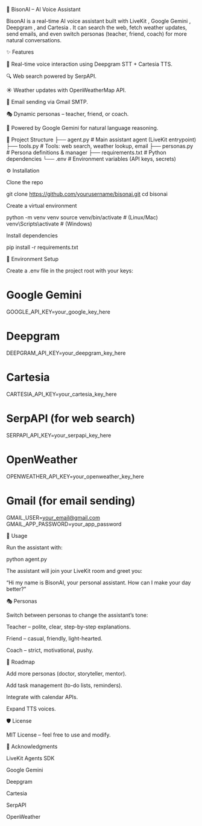 🦬 BisonAI – AI Voice Assistant

BisonAI is a real-time AI voice assistant built with LiveKit
, Google Gemini
, Deepgram
, and Cartesia
.
It can search the web, fetch weather updates, send emails, and even switch personas (teacher, friend, coach) for more natural conversations.

✨ Features

🎤 Real-time voice interaction using Deepgram STT + Cartesia TTS.

🔍 Web search powered by SerpAPI.

☀️ Weather updates with OpenWeatherMap API.

📧 Email sending via Gmail SMTP.

🎭 Dynamic personas – teacher, friend, or coach.

🤖 Powered by Google Gemini for natural language reasoning.

📂 Project Structure
├── agent.py         # Main assistant agent (LiveKit entrypoint)
├── tools.py         # Tools: web search, weather lookup, email
├── personas.py      # Persona definitions & manager
├── requirements.txt # Python dependencies
└── .env             # Environment variables (API keys, secrets)

⚙️ Installation

Clone the repo

git clone https://github.com/yourusername/bisonai.git
cd bisonai


Create a virtual environment

python -m venv venv
source venv/bin/activate   # (Linux/Mac)
venv\Scripts\activate      # (Windows)


Install dependencies

pip install -r requirements.txt

🔑 Environment Setup

Create a .env file in the project root with your keys:

# Google Gemini
GOOGLE_API_KEY=your_google_key_here

# Deepgram
DEEPGRAM_API_KEY=your_deepgram_key_here

# Cartesia
CARTESIA_API_KEY=your_cartesia_key_here

# SerpAPI (for web search)
SERPAPI_API_KEY=your_serpapi_key_here

# OpenWeather
OPENWEATHER_API_KEY=your_openweather_key_here

# Gmail (for email sending)
GMAIL_USER=your_email@gmail.com
GMAIL_APP_PASSWORD=your_app_password

🚀 Usage

Run the assistant with:

python agent.py


The assistant will join your LiveKit room and greet you:

“Hi my name is BisonAI, your personal assistant. How can I make your day better?”

🎭 Personas

Switch between personas to change the assistant’s tone:

Teacher – polite, clear, step-by-step explanations.

Friend – casual, friendly, light-hearted.

Coach – strict, motivational, pushy.

📌 Roadmap

 Add more personas (doctor, storyteller, mentor).

 Add task management (to-do lists, reminders).

 Integrate with calendar APIs.

 Expand TTS voices.

🛡️ License

MIT License – feel free to use and modify.

🙌 Acknowledgments

LiveKit Agents SDK

Google Gemini

Deepgram

Cartesia

SerpAPI

OpenWeather

